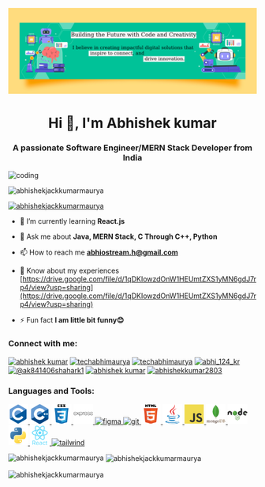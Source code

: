 ![logo](https://github.com/Abhishekjackkumarmaurya/Abhishekjackkumarmaurya/blob/main/profilePoster%20(2).jpg)
<h1 align="center">Hi 👋, I'm Abhishek kumar</h1>
<h3 align="center">A passionate Software Engineer/MERN Stack Developer from India</h3>

<img  alt="coding" width="400" src="https://media0.giphy.com/media/v1.Y2lkPTc5MGI3NjExbGJyZGFvbWYyZDc1MTI5MWJmZDl3amkyN2syM3V4dGhiMW5ybjR6OSZlcD12MV9pbnRlcm5hbF9naWZfYnlfaWQmY3Q9Zw/wLNuW1tCKRiPmDV5Y4/giphy.webp">
<p align="left"> <img src="https://komarev.com/ghpvc/?username=abhishekjackkumarmaurya&label=Profile%20views&color=0e75b6&style=flat" alt="abhishekjackkumarmaurya" /> </p>

<p align="left"> <a href="https://github.com/ryo-ma/github-profile-trophy"><img src="https://github-profile-trophy.vercel.app/?username=abhishekjackkumarmaurya" alt="abhishekjackkumarmaurya" /></a> </p>

- 🌱 I’m currently learning **React.js**

- 💬 Ask me about **Java, MERN Stack, C Through C++, Python**

- 📫 How to reach me **abhiostream.h@gmail.com**

- 📄 Know about my experiences [https://drive.google.com/file/d/1qDKIowzdOnW1HEUmtZXS1yMN6gdJ7rp4/view?usp=sharing](https://drive.google.com/file/d/1qDKIowzdOnW1HEUmtZXS1yMN6gdJ7rp4/view?usp=sharing)

- ⚡ Fun fact **I am little bit funny😊**

<h3 align="left">Connect with me:</h3>
<p align="left">
<a href="https://linkedin.com/in/abhishek kumar" target="blank"><img align="center" src="https://raw.githubusercontent.com/rahuldkjain/github-profile-readme-generator/master/src/images/icons/Social/linked-in-alt.svg" alt="abhishek kumar" height="30" width="40" /></a>
<a href="https://fb.com/techabhimaurya" target="blank"><img align="center" src="https://raw.githubusercontent.com/rahuldkjain/github-profile-readme-generator/master/src/images/icons/Social/facebook.svg" alt="techabhimaurya" height="30" width="40" /></a>
<a href="https://instagram.com/techabhimaurya" target="blank"><img align="center" src="https://raw.githubusercontent.com/rahuldkjain/github-profile-readme-generator/master/src/images/icons/Social/instagram.svg" alt="techabhimaurya" height="30" width="40" /></a>
<a href="https://www.codechef.com/users/abhi_124_kr" target="blank"><img align="center" src="https://cdn.jsdelivr.net/npm/simple-icons@3.1.0/icons/codechef.svg" alt="abhi_124_kr" height="30" width="40" /></a>
<a href="https://www.hackerrank.com/@ak841406shahark1" target="blank"><img align="center" src="https://raw.githubusercontent.com/rahuldkjain/github-profile-readme-generator/master/src/images/icons/Social/hackerrank.svg" alt="@ak841406shahark1" height="30" width="40" /></a>
<a href="https://www.hackerearth.com/abhishek kumar" target="blank"><img align="center" src="https://raw.githubusercontent.com/rahuldkjain/github-profile-readme-generator/master/src/images/icons/Social/hackerearth.svg" alt="abhishek kumar" height="30" width="40" /></a>
<a href="https://discord.gg/abhishekkumar2803" target="blank"><img align="center" src="https://raw.githubusercontent.com/rahuldkjain/github-profile-readme-generator/master/src/images/icons/Social/discord.svg" alt="abhishekkumar2803" height="30" width="40" /></a>
</p>

<h3 align="left">Languages and Tools:</h3>
<p align="left"> <a href="https://www.cprogramming.com/" target="_blank" rel="noreferrer"> <img src="https://raw.githubusercontent.com/devicons/devicon/master/icons/c/c-original.svg" alt="c" width="40" height="40"/> </a> <a href="https://www.w3schools.com/cpp/" target="_blank" rel="noreferrer"> <img src="https://raw.githubusercontent.com/devicons/devicon/master/icons/cplusplus/cplusplus-original.svg" alt="cplusplus" width="40" height="40"/> </a> <a href="https://www.w3schools.com/css/" target="_blank" rel="noreferrer"> <img src="https://raw.githubusercontent.com/devicons/devicon/master/icons/css3/css3-original-wordmark.svg" alt="css3" width="40" height="40"/> </a> <a href="https://expressjs.com" target="_blank" rel="noreferrer"> <img src="https://raw.githubusercontent.com/devicons/devicon/master/icons/express/express-original-wordmark.svg" alt="express" width="40" height="40"/> </a> <a href="https://www.figma.com/" target="_blank" rel="noreferrer"> <img src="https://www.vectorlogo.zone/logos/figma/figma-icon.svg" alt="figma" width="40" height="40"/> </a> <a href="https://git-scm.com/" target="_blank" rel="noreferrer"> <img src="https://www.vectorlogo.zone/logos/git-scm/git-scm-icon.svg" alt="git" width="40" height="40"/> </a> <a href="https://www.w3.org/html/" target="_blank" rel="noreferrer"> <img src="https://raw.githubusercontent.com/devicons/devicon/master/icons/html5/html5-original-wordmark.svg" alt="html5" width="40" height="40"/> </a> <a href="https://www.java.com" target="_blank" rel="noreferrer"> <img src="https://raw.githubusercontent.com/devicons/devicon/master/icons/java/java-original.svg" alt="java" width="40" height="40"/> </a> <a href="https://developer.mozilla.org/en-US/docs/Web/JavaScript" target="_blank" rel="noreferrer"> <img src="https://raw.githubusercontent.com/devicons/devicon/master/icons/javascript/javascript-original.svg" alt="javascript" width="40" height="40"/> </a> <a href="https://www.mongodb.com/" target="_blank" rel="noreferrer"> <img src="https://raw.githubusercontent.com/devicons/devicon/master/icons/mongodb/mongodb-original-wordmark.svg" alt="mongodb" width="40" height="40"/> </a> <a href="https://nodejs.org" target="_blank" rel="noreferrer"> <img src="https://raw.githubusercontent.com/devicons/devicon/master/icons/nodejs/nodejs-original-wordmark.svg" alt="nodejs" width="40" height="40"/> </a> <a href="https://www.python.org" target="_blank" rel="noreferrer"> <img src="https://raw.githubusercontent.com/devicons/devicon/master/icons/python/python-original.svg" alt="python" width="40" height="40"/> </a> <a href="https://reactjs.org/" target="_blank" rel="noreferrer"> <img src="https://raw.githubusercontent.com/devicons/devicon/master/icons/react/react-original-wordmark.svg" alt="react" width="40" height="40"/> </a> <a href="https://tailwindcss.com/" target="_blank" rel="noreferrer"> <img src="https://www.vectorlogo.zone/logos/tailwindcss/tailwindcss-icon.svg" alt="tailwind" width="40" height="40"/> </a> </p>

<p><img align="left" src="https://github-readme-stats.vercel.app/api/top-langs?username=abhishekjackkumarmaurya&show_icons=true&locale=en&layout=compact" alt="abhishekjackkumarmaurya" /></p>

<p>&nbsp;<img align="center" src="https://github-readme-stats.vercel.app/api?username=abhishekjackkumarmaurya&show_icons=true&locale=en" alt="abhishekjackkumarmaurya" /></p>

<p><img align="center" src="https://github-readme-streak-stats.herokuapp.com/?user=abhishekjackkumarmaurya&" alt="abhishekjackkumarmaurya" /></p>
